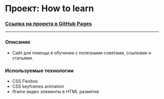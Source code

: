 # **Проект: How to learn**

### [Ссылка на проекта в GitHub Pages](https://svtlife.github.io/how-to-learn/)

---

### **Описание**

- Сайт для помощи в обучении с полезными советами, ссылками и статьями.

### **Используемые технологии**

- CSS Flexbox
- CSS keyframes animation
- Iframe видео элементы в HTML разметке
